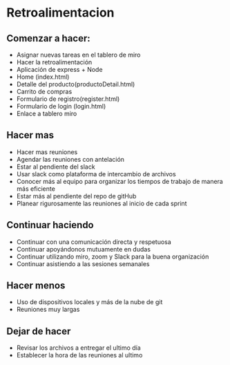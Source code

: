 # Retroalimentacion
## Comenzar a hacer:
- Asignar nuevas tareas en el tablero de miro
- Hacer la retroalimentación 
- Aplicación de express + Node
- Home (index.html) 
- Detalle del producto(productoDetail.html)
- Carrito de compras	
- Formulario de registro(register.html)
- Formulario de login (login.html)
- Enlace a tablero miro 

## Hacer mas
- Hacer mas reuniones
- Agendar las reuniones con antelación
- Estar al pendiente del slack
- Usar slack como plataforma de intercambio de archivos
- Conocer más al equipo para organizar los tiempos de trabajo de manera más eficiente
- Estar más al pendiente del repo de gitHub
- Planear rigurosamente las reuniones al inicio de cada sprint
## Continuar haciendo
- Continuar con una comunicación directa y respetuosa
- Continuar apoyándonos mutuamente en dudas
- Continuar utilizando miro, zoom y Slack para la buena organización
- Continuar asistiendo a las sesiones semanales
## Hacer menos
- Uso de dispositivos locales y más de la nube de git
- Reuniones muy largas
## Dejar de hacer
- Revisar los archivos a entregar el ultimo día
- Establecer la hora de las reuniones al ultimo
